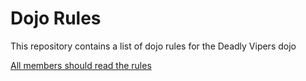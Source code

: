 Dojo Rules
==========

This repository contains a list of dojo rules for the Deadly Vipers dojo

[All members should read the rules](https://github.com/deadlyvipers)

